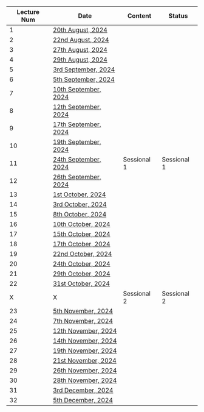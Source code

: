 | Lecture Num | Date                                                                            | Content     | Status      |
| ----------- | ------------------------------------------------------------------------------- | ----------- | ----------- |
| 1           | [20th August, 2024](IA/Class%20Notes/1%20-%20IA%2020th%20August,%202024)        |             |             |
| 2           | [22nd August, 2024](IA/Class%20Notes/2%20-%20IA%2022nd%20August,%202024)        |             |             |
| 3           | [27th August, 2024](IA/Class%20Notes/3%20-%20IA%2027th%20August,%202024)        |             |             |
| 4           | [29th August, 2024](IA/Class%20Notes/4%20-%20IA%2029th%20August,%202024)        |             |             |
| 5           | [3rd September, 2024](IA/Class%20Notes/5%20-%20IA%203rd%20September,%202024)    |             |             |
| 6           | [5th September, 2024](IA/Class%20Notes/6%20-%20IA%205th%20September,%202024)    |             |             |
| 7           | [10th September, 2024](IA/Class%20Notes/7%20-%20IA%2010th%20September,%202024)  |             |             |
| 8           | [12th September, 2024](IA/Class%20Notes/8%20-%20IA%2012th%20September,%202024)  |             |             |
| 9           | [17th September, 2024](IA/Class%20Notes/9%20-%20IA%2017th%20September,%202024)  |             |             |
| 10          | [19th September, 2024](IA/Class%20Notes/10%20-%20IA%2019th%20September,%202024) |             |             |
| 11          | [24th September, 2024](IA/Class%20Notes/11%20-%20IA%2024th%20September,%202024) | Sessional 1 | Sessional 1 |
| 12          | [26th September, 2024](IA/Class%20Notes/12%20-%20IA%2026th%20September,%202024) |             |             |
| 13          | [1st October, 2024](IA/Class%20Notes/13%20-%20IA%201st%20October,%202024)       |             |             |
| 14          | [3rd October, 2024](IA/Class%20Notes/14%20-%20IA%203rd%20October,%202024)       |             |             |
| 15          | [8th October, 2024](IA/Class%20Notes/15%20-%20IA%208th%20October,%202024)       |             |             |
| 16          | [10th October, 2024](IA/Class%20Notes/16%20-%20IA%2010th%20October,%202024)     |             |             |
| 17          | [15th October, 2024](IA/Class%20Notes/17%20-%20IA%2015th%20October,%202024)     |             |             |
| 18          | [17th October, 2024](IA/Class%20Notes/18%20-%20IA%2017th%20October,%202024)     |             |             |
| 19          | [22nd October, 2024](IA/Class%20Notes/19%20-%20IA%2022nd%20October,%202024)     |             |             |
| 20          | [24th October, 2024](IA/Class%20Notes/20%20-%20IA%2024th%20October,%202024)     |             |             |
| 21          | [29th October, 2024](IA/Class%20Notes/21%20-%20IA%2029th%20October,%202024)     |             |             |
| 22          | [31st October, 2024](IA/Class%20Notes/22%20-%20IA%2031st%20October,%202024)     |             |             |
| X           | X                                                                               | Sessional 2 | Sessional 2 |
| 23          | [5th November, 2024](IA/Class%20Notes/23%20-%20IA%205th%20November,%202024)     |             |             |
| 24          | [7th November, 2024](IA/Class%20Notes/24%20-%20IA%207th%20November,%202024)     |             |             |
| 25          | [12th November, 2024](IA/Class%20Notes/25%20-%20IA%2012th%20November,%202024)   |             |             |
| 26          | [14th November, 2024](IA/Class%20Notes/26%20-%20IA%2014th%20November,%202024)   |             |             |
| 27          | [19th November, 2024](IA/Class%20Notes/27%20-%20IA%2019th%20November,%202024)   |             |             |
| 28          | [21st November, 2024](IA/Class%20Notes/28%20-%20IA%2021st%20November,%202024)   |             |             |
| 29          | [26th November, 2024](IA/Class%20Notes/29%20-%20IA%2026th%20November,%202024)   |             |             |
| 30          | [28th November, 2024](IA/Class%20Notes/30%20-%20IA%2028th%20November,%202024)   |             |             |
| 31          | [3rd December, 2024](IA/Class%20Notes/31%20-%20IA%203rd%20December,%202024)     |             |             |
| 32          | [5th December, 2024](IA/Class%20Notes/32%20-%20IA%205th%20December,%202024)     |             |             |